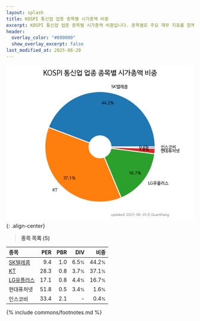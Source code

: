 ```yaml
---
layout: splash
title: KOSPI 통신업 업종 종목별 시가총액 비중
excerpt: KOSPI 통신업 업종 종목별 시가총액 비중입니다. 종목별로 주요 재무 지표를 함께 표시합니다.
header:
  overlay_color: "#800000"
  show_overlay_excerpt: false
last_modified_at: 2025-08-29
---
```



![KOSPI 통신업 업종 종목별 시가총액 비중](/stats/sector/images/kospi_업종_통신업_종목.png){: .align-center}


> **종목 목록 (5)**<a id="list"></a>

| **종목** | **PER** | **PBR** | **DIV** | **비중** |
| :------- | ------: | ------: | ------: | -------: |
| [SK텔레콤](/017670/) | 9.4 | 1.0 | 6.5<small>%</small> | 44.2<small>%</small> |
| [KT](/030200/) | 28.3 | 0.8 | 3.7<small>%</small> | 37.1<small>%</small> |
| [LG유플러스](/032640/) | 17.1 | 0.8 | 4.4<small>%</small> | 16.7<small>%</small> |
| 현대퓨처넷 | 51.8 | 0.5 | 3.4<small>%</small> | 1.6<small>%</small> |
| 인스코비 | 33.4 | 2.1 | - | 0.4<small>%</small> |

{% include commons/footnotes.md %}